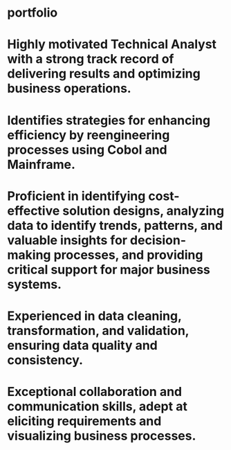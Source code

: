 #  portfolio
# Highly motivated Technical Analyst with a strong track record of delivering results and optimizing business operations. 
# Identifies strategies for enhancing efficiency by reengineering processes using Cobol and Mainframe. 
# Proficient in identifying cost-effective solution designs, analyzing data to identify trends, patterns, and valuable insights for decision-making processes, and providing critical support for major business systems. 
# Experienced in data cleaning, transformation, and validation, ensuring data quality and consistency. 
# Exceptional collaboration and communication skills, adept at eliciting requirements and visualizing business processes.
